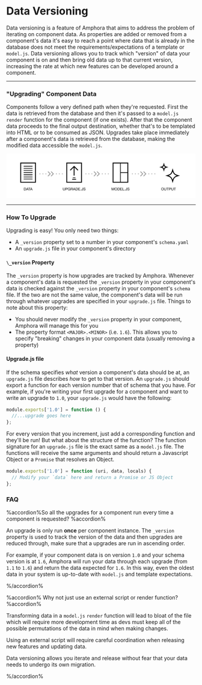 # Data Versioning

Data versioning is a feature of Amphora that aims to address the problem of iterating on component data. As properties are added or removed from a component's data it's easy to reach a point where data that is already in the database does not meet the requirements/expectations of a template or `model.js`. Data versioning allows you to track which "version" of data your component is on and then bring old data up to that current version, increasing the rate at which new features can be developed around a component.

- - -

### "Upgrading" Component Data

Components follow a very defined path when they're requested. First the data is retrieved from the database and then it's passed to a `model.js` `render` function for the component (if one exists). After that the component data proceeds to the final output destination, whether that's to be templated into HTML or to be consumed as JSON. Upgrades take place immediately after a component's data is retrieved from the database, making the modified data accessible the `model.js`.

![Upgrade data flow](/docs/images/upgrade_flow.png)

- - -

### How To Upgrade

Upgrading is easy! You only need two things:

- A `_version` property set to a number in your component's `schema.yaml`
- An `upgrade.js` file in your component's directory


#### `\_version` Property

The `_version` property is how upgrades are tracked by Amphora. Whenever a component's data is requested the `_version` property in your component's data is checked against the `_version` property in your component's `schema` file. If the two are not the same value, the component's data will be run through whatever upgrades are specified in your `upgrade.js` file. Things to note about this property:

- You should never modify the `_version` property in your component, Amphora will manage this for you
- The property format `<MAJOR>.<MINOR>` (i.e. `1.6`). This allows you to specify "breaking" changes in your component data (usually removing a property)

#### Upgrade.js file

If the schema specifies _what_ version a component's data should be at, an `upgrade.js` file describes _how_ to get to that version. An `upgrade.js` should export a function for each version number that of schema that you have. For example, if you're writing your first upgrade for a component and want to write an upgrade to `1.0`, your `upgrade.js` would have the following:

```javascript
module.exports['1.0'] = function () {
  //...upgrade goes here
};
```

For every version that you increment, just add a corresponding function and they'll be run! But what about the structure of the function? The function signature for an `upgrade.js` file is the exact same as a `model.js` file. The functions will receive the same arguments and should return a Javascript Object or a `Promise` that resolves an Object.

```javascript
module.exports['1.0'] = function (uri, data, locals) {
  // Modify your `data` here and return a Promise or JS Object
};
```

### FAQ

%accordion%So all the upgrades for a component run every time a component is requested? %accordion%

An upgrade is only run **once** per component instance. The `_version` property is used to track the version of the data and then upgrades are reduced through, make sure that a upgrades are run in ascending order.

For example, if your component data is on version `1.0` and your schema version is at `1.6`, Amphora will run your data through each upgrade (from `1.1` to `1.6`) and return the data expected for `1.6`. In this way, even the oldest data in your system is up-to-date with `model.js` and template expectations.

%/accordion%


%accordion% Why not just use an external script or render function? %accordion%

Transforming data in a `model.js` `render` function will lead to bloat of the file which will require more development time as devs must keep all of the possible permutations of the data in mind when making changes.

Using an external script will require careful coordination when releasing new features and updating data.

Data versioning allows you iterate and release without fear that your data needs to undergo its own migration.

%/accordion%

